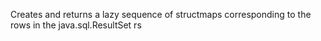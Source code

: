 Creates and returns a lazy sequence of structmaps corresponding to
  the rows in the java.sql.ResultSet rs